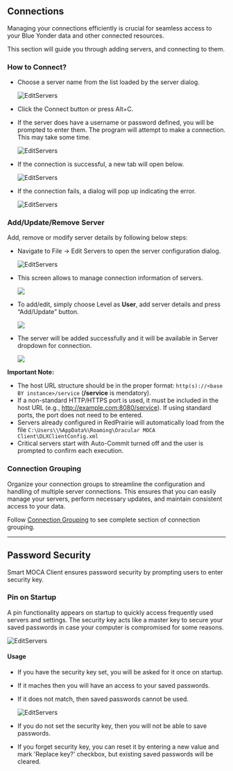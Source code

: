 ## Connections

Managing your connections efficiently is crucial for seamless access to your Blue Yonder data and other connected resources. 

This section will guide you through adding servers, and connecting to them.

### How to Connect?

- Choose a server name from the list loaded by the server dialog. 

  ![EditServers](./.attachments/server1.png)

- Click the Connect button or press Alt+C.

- If the server does have a username or password defined, you will be prompted to enter them. The program will attempt to make a connection. This may take some time.

  ![EditServers](./.attachments/server2.png)

- If the connection is successful, a new tab will open below.

  ![EditServers](./.attachments/server4.png)

- If the connection fails, a dialog will pop up indicating the error.

  ![EditServers](./.attachments/server3.png)

### Add/Update/Remove Server

Add, remove or modify server details by following below steps:

- Navigate to File -> Edit Servers to open the server configuration dialog. 

  ![EditServers](./.attachments/dhl019.png)
 
- This screen allows to manage connection information of servers. 
  
  ![](./.attachments/dhl020.png)
  
- To add/edit, simply choose Level as **User**, add server details and press “Add/Update” button.

  ![](./.attachments/file-menu/EditServers.png)

- The server will be added successfully and it will be available in Server dropdown for connection.

  ![](./.attachments/dhl021.png)

**Important Note:** 

- The host URL structure should be in the proper format: `http(s)://<base BY instance>/service` (**/service** is mendatory).
- If a non-standard HTTP/HTTPS port is used, it must be included in the host URL (e.g., http://example.com:8080/service). If using standard ports, the port does not need to be entered.
- Servers already configured in RedPrairie will automatically load from the file `C:\Users\\%AppData%\Roaming\Oracular MOCA Client\DLXClientConfig.xml`
- Critical servers start with Auto-Commit turned off and the user is prompted to confirm each execution.

### Connection Grouping

Organize your connection groups to streamline the configuration and handling of multiple server connections. This ensures that you can easily manage your servers, perform necessary updates, and maintain consistent access to your data.

Follow [Connection Grouping](./menu-overview/file.md) to see complete section of connection grouping.

---

## Password Security

Smart MOCA Client ensures password security by prompting users to enter security key. 

### Pin on Startup

A pin functionality appears on startup to quickly access frequently used servers and settings. The security key acts like a master key to secure your saved passwords in case your computer is compromised for some reasons.

![EditServers](./.attachments/password1.png)

#### Usage

- If you have the security key set, you will be asked for it once on startup.
- If it maches then you will have an access to your saved passwords.
- If it does not match, then saved passwords cannot be used.

  ![EditServers](./.attachments/password2.png)

- If you do not set the security key, then you will not be able to save passwords.
- If you forget security key, you can reset it by entering a new value and mark 'Replace key?' checkbox, but existing saved passwords will be cleared.
